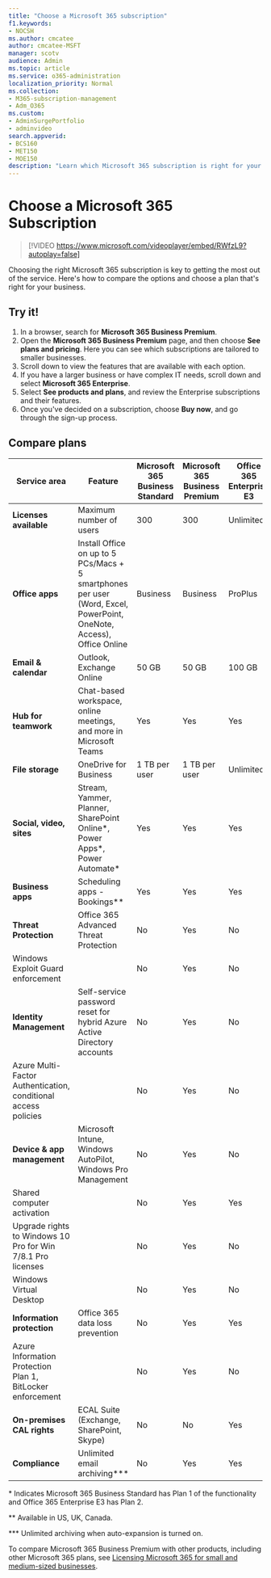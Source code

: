 ```yaml
---
title: "Choose a Microsoft 365 subscription"
f1.keywords:
- NOCSH
ms.author: cmcatee
author: cmcatee-MSFT
manager: scotv
audience: Admin
ms.topic: article
ms.service: o365-administration
localization_priority: Normal
ms.collection: 
- M365-subscription-management 
- Adm_O365
ms.custom: 
- AdminSurgePortfolio
- adminvideo
search.appverid:
- BCS160
- MET150
- MOE150
description: "Learn which Microsoft 365 subscription is right for your organization."
---
```


# Choose a Microsoft 365 Subscription

> [!VIDEO https://www.microsoft.com/videoplayer/embed/RWfzL9?autoplay=false]

Choosing the right Microsoft 365 subscription is key to getting the most out of the service. Here&#39;s how to compare the options and choose a plan that&#39;s right for your business.

## Try it!

1. In a browser, search for  **Microsoft 365 Business Premium**.
2. Open the  **Microsoft 365 Business Premium**  page, and then choose  **See plans and pricing**. Here you can see which subscriptions are tailored to smaller businesses.
3. Scroll down to view the features that are available with each option.
4. If you have a larger business or have complex IT needs, scroll down and select  **Microsoft 365 Enterprise**.
5. Select  **See products and plans**, and review the Enterprise subscriptions and their features.
6. Once you&#39;ve decided on a subscription, choose  **Buy now**, and go through the sign-up process.

## Compare plans

| Service area | Feature | Microsoft 365 Business Standard | Microsoft 365 Business Premium | Office 365 Enterprise E3 |
| --- | --- | --- | --- | --- |
| **Licenses available** | Maximum number of users | 300 | 300 | Unlimited |
| **Office apps** | Install Office on up to 5 PCs/Macs + 5 smartphones per user (Word, Excel, PowerPoint, OneNote, Access), Office Online | Business | Business | ProPlus |
| **Email &amp; calendar** | Outlook, Exchange Online | 50 GB | 50 GB | 100 GB |
| **Hub for teamwork** | Chat-based workspace, online meetings, and more in Microsoft Teams | Yes | Yes | Yes |
| **File storage** | OneDrive for Business | 1 TB per user | 1 TB per user | Unlimited |
| **Social, video, sites** | Stream, Yammer, Planner, SharePoint Online\*, Power Apps\*, Power Automate\* | Yes | Yes | Yes |
| **Business apps** | Scheduling apps - Bookings\*\* | Yes | Yes | Yes |
| **Threat Protection** | Office 365 Advanced Threat Protection | No | Yes | No |
 | Windows Exploit Guard enforcement| | No | Yes | No |
| **Identity Management** | Self-service password reset for hybrid Azure Active Directory accounts | No | Yes | No |
 | Azure Multi-Factor Authentication, conditional access policies | | No | Yes | No |
| **Device &amp; app management** | Microsoft Intune, Windows AutoPilot, Windows Pro Management | No | Yes | No |
 | Shared computer activation | | No | Yes | Yes |
 | Upgrade rights to Windows 10 Pro for Win 7/8.1 Pro licenses | | No | Yes | No |
 | Windows Virtual Desktop | | No | Yes | No |
| **Information protection** | Office 365 data loss prevention | No | Yes | Yes |
 | Azure Information Protection Plan 1, BitLocker enforcement | | No | Yes | No |
| **On-premises CAL rights** | ECAL Suite (Exchange, SharePoint, Skype) | No | No | Yes |
| **Compliance** | Unlimited email archiving\*\*\* | No | Yes | Yes |

\* Indicates Microsoft 365 Business Standard has Plan 1 of the functionality and Office 365 Enterprise E3 has Plan 2.

\*\* Available in US, UK, Canada.

\*\*\* Unlimited archiving when auto-expansion is turned on.

To compare Microsoft 365 Business Premium with other products, including other Microsoft 365 plans, see [Licensing Microsoft 365 for small and medium-sized businesses](/office365/servicedescriptions/microsoft-365-service-descriptions/licensing-microsoft-365-in-smb).
